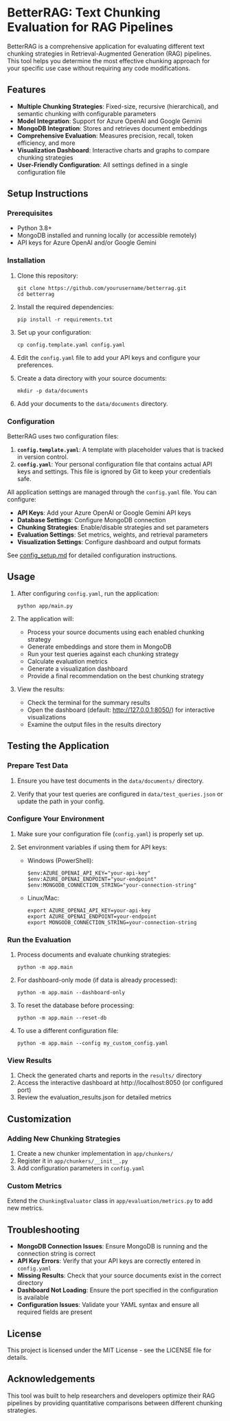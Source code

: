 # BetterRAG: Text Chunking Evaluation for RAG Pipelines

BetterRAG is a comprehensive application for evaluating different text chunking strategies in Retrieval-Augmented Generation (RAG) pipelines. This tool helps you determine the most effective chunking approach for your specific use case without requiring any code modifications.

## Features

- **Multiple Chunking Strategies**: Fixed-size, recursive (hierarchical), and semantic chunking with configurable parameters
- **Model Integration**: Support for Azure OpenAI and Google Gemini
- **MongoDB Integration**: Stores and retrieves document embeddings
- **Comprehensive Evaluation**: Measures precision, recall, token efficiency, and more
- **Visualization Dashboard**: Interactive charts and graphs to compare chunking strategies
- **User-Friendly Configuration**: All settings defined in a single configuration file

## Setup Instructions

### Prerequisites

- Python 3.8+
- MongoDB installed and running locally (or accessible remotely)
- API keys for Azure OpenAI and/or Google Gemini

### Installation

1. Clone this repository:
   ```
   git clone https://github.com/yourusername/betterrag.git
   cd betterrag
   ```

2. Install the required dependencies:
   ```
   pip install -r requirements.txt
   ```

3. Set up your configuration:
   ```
   cp config.template.yaml config.yaml
   ```

4. Edit the `config.yaml` file to add your API keys and configure your preferences.

5. Create a data directory with your source documents:
   ```
   mkdir -p data/documents
   ```

6. Add your documents to the `data/documents` directory.

### Configuration

BetterRAG uses two configuration files:

1. **`config.template.yaml`**: A template with placeholder values that is tracked in version control.
2. **`config.yaml`**: Your personal configuration file that contains actual API keys and settings. This file is ignored by Git to keep your credentials safe.

All application settings are managed through the `config.yaml` file. You can configure:

- **API Keys**: Add your Azure OpenAI or Google Gemini API keys
- **Database Settings**: Configure MongoDB connection
- **Chunking Strategies**: Enable/disable strategies and set parameters
- **Evaluation Settings**: Set metrics, weights, and retrieval parameters
- **Visualization Settings**: Configure dashboard and output formats

See [config_setup.md](config_setup.md) for detailed configuration instructions.

## Usage

1. After configuring `config.yaml`, run the application:
   ```
   python app/main.py
   ```

2. The application will:
   - Process your source documents using each enabled chunking strategy
   - Generate embeddings and store them in MongoDB
   - Run your test queries against each chunking strategy
   - Calculate evaluation metrics
   - Generate a visualization dashboard
   - Provide a final recommendation on the best chunking strategy

3. View the results:
   - Check the terminal for the summary results
   - Open the dashboard (default: http://127.0.0.1:8050/) for interactive visualizations
   - Examine the output files in the results directory

## Testing the Application

### Prepare Test Data

1. Ensure you have test documents in the `data/documents/` directory.

2. Verify that your test queries are configured in `data/test_queries.json` or update the path in your config.

### Configure Your Environment

1. Make sure your configuration file (`config.yaml`) is properly set up.

2. Set environment variables if using them for API keys:
   - Windows (PowerShell):
     ```
     $env:AZURE_OPENAI_API_KEY="your-api-key"
     $env:AZURE_OPENAI_ENDPOINT="your-endpoint"
     $env:MONGODB_CONNECTION_STRING="your-connection-string"
     ```
   - Linux/Mac:
     ```
     export AZURE_OPENAI_API_KEY=your-api-key
     export AZURE_OPENAI_ENDPOINT=your-endpoint
     export MONGODB_CONNECTION_STRING=your-connection-string
     ```

### Run the Evaluation

1. Process documents and evaluate chunking strategies:
   ```
   python -m app.main
   ```

2. For dashboard-only mode (if data is already processed):
   ```
   python -m app.main --dashboard-only
   ```

3. To reset the database before processing:
   ```
   python -m app.main --reset-db
   ```

4. To use a different configuration file:
   ```
   python -m app.main --config my_custom_config.yaml
   ```

### View Results

1. Check the generated charts and reports in the `results/` directory
2. Access the interactive dashboard at http://localhost:8050 (or configured port)
3. Review the evaluation_results.json for detailed metrics

## Customization

### Adding New Chunking Strategies

1. Create a new chunker implementation in `app/chunkers/`
2. Register it in `app/chunkers/__init__.py`
3. Add configuration parameters in `config.yaml`

### Custom Metrics

Extend the `ChunkingEvaluator` class in `app/evaluation/metrics.py` to add new metrics.

## Troubleshooting

- **MongoDB Connection Issues**: Ensure MongoDB is running and the connection string is correct
- **API Key Errors**: Verify that your API keys are correctly entered in `config.yaml`
- **Missing Results**: Check that your source documents exist in the correct directory
- **Dashboard Not Loading**: Ensure the port specified in the configuration is available
- **Configuration Issues**: Validate your YAML syntax and ensure all required fields are present

## License

This project is licensed under the MIT License - see the LICENSE file for details.

## Acknowledgements

This tool was built to help researchers and developers optimize their RAG pipelines by providing quantitative comparisons between different chunking strategies. 